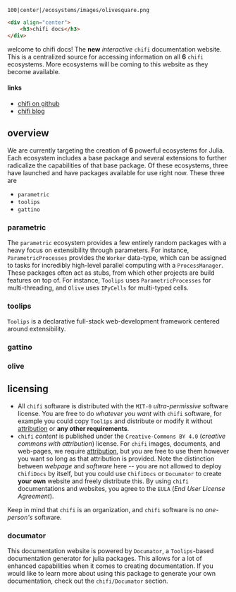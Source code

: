 ```img
100|center|/ecosystems/images/olivesquare.png
```
```html
<div align="center">
    <h3>chifi docs</h3>
</div>
```
welcome to chifi docs! The **new** *interactive* `chifi` documentation website. This is a centralized source for accessing information on all **6** `chifi` ecosystems. More ecosystems will be coming to this website as they become available.
#### links
- [chifi on github](https://github.com/ChifiSource)
- [chifi blog](https://chifi.dev/)
## overview
We are currently targeting the creation of **6** powerful ecosystems for Julia. Each ecosystem includes a base package and several extensions to further radicalize the capabilities of that base package. Of these ecosystems, three have launched and have packages available for use right now. These three are
- `parametric`
- `toolips`
- `gattino`
### parametric
The `parametric` ecosystem provides a few entirely random packages with a heavy focus on extensibility through parameters. For instance, `ParametricProcesses` provides the `Worker` data-type, which can be assigned to tasks for incredibly high-level parallel computing with a `ProcessManager`. These packages often act as stubs, from which other projects are build features on top of. For instance, `Toolips` uses `ParametricProcesses` for multi-threading, and `Olive` uses `IPyCells` for multi-typed cells.
### toolips
`Toolips` is a declarative full-stack web-development framework centered around extensibility.
### gattino
### olive
## licensing
- All `chifi` software is distributed with the `MIT-0` *ultra-permissive* software license. You are free to do *whatever you want* with `chifi` software, for example you could copy `Toolips` and distribute or modify it without [attribution](https://en.wikipedia.org/wiki/Attribution_(marketing)) or **any other requirements**.
- `chifi` *content* is published under the `Creative-Commons BY 4.0` (*creative commons with attribution*) license. For `chifi` images, documents, and web-pages, we require [attribution](https://en.wikipedia.org/wiki/Attribution_(marketing)), but you are free to use them however you want so long as that attribution is provided. Note the distinction between *webpage* and *software* here -- you are not allowed to deploy `ChifiDocs` by itself, but you could use `ChifiDocs` or `Documator` to create **your own** website and freely distribute this. By using `chifi` documentations and websites, you agree to the `EULA` (*End User License Agreement*).

Keep in mind that `chifi` is an organization, and `chifi` software is no *one-person's* software.

### documator
This documentation website is powered by `Documator`, a `Toolips`-based documentation generator for julia packages. This allows for a lot of enhanced capabilities when it comes to creating documentation. If you would like to learn more about using this package to generate your own documentation, check out the `chifi/Documator` section.